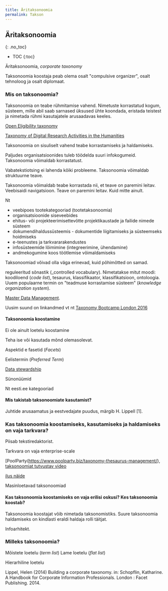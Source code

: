 ```yaml
---
title: Äritaksonoomia
permalink: Takson
---
```


## Äritaksonoomia
{: .no_toc}

- TOC
{:toc} 

Äritaksonoomia, _corporate taxonomy_ 

Taksonoomia koostaja peab olema osalt "compulsive organizer", osalt tehnoloog ja osalt diplomaat.

### Mis on taksonoomia?

Taksonoomia on teabe rühmitamise vahend. Nimetuste korrastatud kogum, süsteem, mille abil saab sarnased üksused ühte koondada, eristada teistest ja nimetada rühmi kasutajatele arusaadavas keeles.

[Open Eligibility taxonomy](http://about.auntbertha.com/openeligibility)

[Taxonomy of Digital Research Activities in the Humanities](https://github.com/dhtaxonomy/TaDiRAH)

Taksonoomia on sisuliselt vahend teabe korrastamiseks ja haldamiseks.

Paljudes organisatsioonides tuleb töödelda suuri infokogumeid. Taksonoomia võimaldab korrastatust. 

Vabatekstiotsing ei lahenda kõiki probleeme. Taksonoomia võimaldab struktuurne teave.

Taksonoomia võimaldab teabe korrastada nii, et teave on paremini leitav. Veebisaidi navigatsioon. Teave on paremini leitav. Kuid mitte ainult.

Nt

- veebipoes tootekategooriad (tootetaksonoomia)
- organisatsioonide siseveebides
- ehitus- või projekteerimisettevõtte projektikaustade ja failide nimede süsteem
- dokumendihaldussüsteemis - dokumentide liigitamiseks ja süsteemseks hoidmiseks
- e-teenustes ja tarkvararakendustes
- infosüsteemide lõimimine (integreerimine, ühendamine)
- andmekogumine koos töötlemise võimaldamiseks

Taksonoomiad võivad olla väga erinevad, kuid põhimõtted on samad.

reguleeritud sõnastik (_controlled vocabulary). Nimetatakse mitut moodi: koodiloend (_code list_), tesaurus, klassifikaator, klassifikatsioon, ontoloogia. Uuem populaarne termin on "teadmuse korrastamise süsteem" (_knowledge organization system_).

[Master Data Management](http://www.earley.com/blog/why-taxonomy-critical-master-data-management-mdm).

Uusim suund on linkandmed vt nt [Taxonomy Bootcamp London 2016](http://www.taxonomybootcamp.com/London/2016/)

#### Taksonoomia koostamine

Ei ole ainult loetelu koostamine

Teha ise või kasutada mõnd olemasolevat.

Aspektid e fasetid (_Facets_)

Eelistermin (_Preferred Term_)

[Data stewardship](http://insights.wired.com/profiles/blogs/data-stewardship-is-everybody-s-business-5-best-practices-for#axzz4Vh6iYU1s)

Sünonüümid

Nt eesti.ee kategooriad

#### Mis takistab taksonoomiate kasutamist?

Juhtide arusaamatus ja eestvedajate puudus, märgib H. Lippell [1].

### Kas taksonoomia koostamiseks, kasutamiseks ja haldamiseks on vaja tarkvara?

Piisab tekstiredaktorist.

Tarkvara on vaja enterprise-scale

[PoolParty(https://www.poolparty.biz/taxonomy-thesaurus-management/), [taksonoomiat tutvustav video](https://www.youtube.com/watch?v=6VI0QAzz6LM)

[ilus näide](http://integrator.poolparty.biz/sparqlingCocktails/cocktails)

Masinloetavad taksonoomiad

#### Kas taksonoomia koostamiseks on vaja erilisi oskusi? Kes taksonoomia koostab?

Taksonoomia koostajat võib nimetada taksonomistiks. Suure taksonoomia haldamiseks on kindlasti eraldi haldaja rolli täitjat.

Infoarhitekt.

### Milleks taksonoomia?

Mõistete loetelu (_term list_)
Lame loetelu (_flat list_)

Hierarhiline loetelu



Lippel, Helen (2014) Building a corporate taxonomy. in: Schopflin, Katharine. A Handbook for Corporate Information Professionals. London : Facet Publishing. 2014.